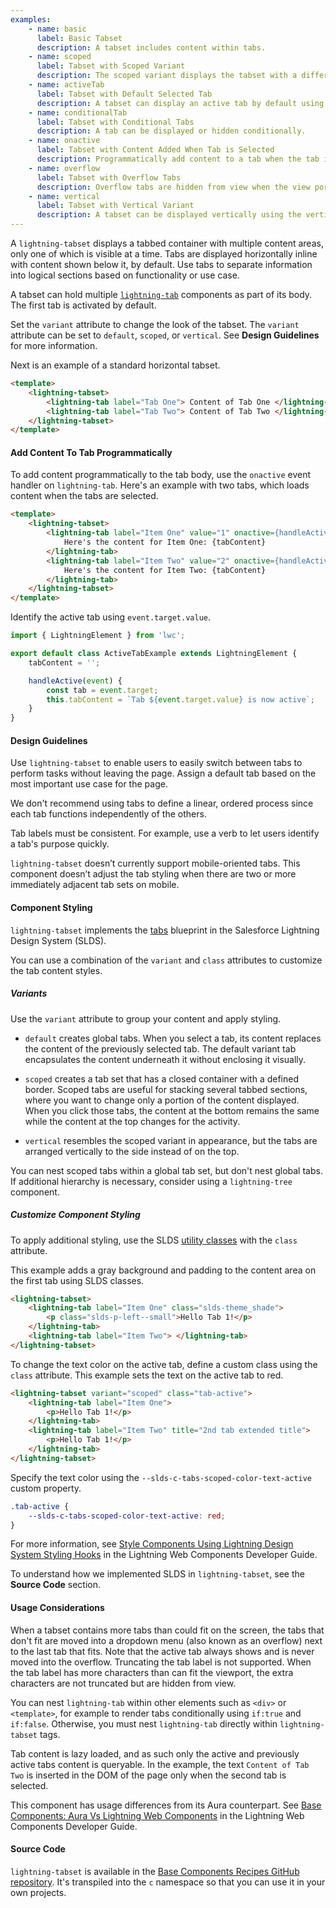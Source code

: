 ```yaml
---
examples:
    - name: basic
      label: Basic Tabset
      description: A tabset includes content within tabs.
    - name: scoped
      label: Tabset with Scoped Variant
      description: The scoped variant displays the tabset with a different visual styling than the default.
    - name: activeTab
      label: Tabset with Default Selected Tab
      description: A tabset can display an active tab by default using the active-tab-value attribute.
    - name: conditionalTab
      label: Tabset with Conditional Tabs
      description: A tab can be displayed or hidden conditionally.
    - name: onactive
      label: Tabset with Content Added When Tab is Selected
      description: Programmatically add content to a tab when the tab is selected. Tab's content is a message with the selected tab's value.
    - name: overflow
      label: Tabset with Overflow Tabs
      description: Overflow tabs are hidden from view when the view port is not wide enough. Overflow tabs are grouped in a dropdown menu labelled "More".
    - name: vertical
      label: Tabset with Vertical Variant
      description: A tabset can be displayed vertically using the vertical variant.
---
```


A `lightning-tabset` displays a tabbed container with multiple content areas,
only one of which is visible at a time. Tabs are displayed horizontally inline
with content shown below it, by default. Use tabs to separate information into logical sections based on functionality or use case.

A tabset can hold multiple [`lightning-tab`](bundle/lightning-tab/documentation) components as part of its body. The first tab is activated by default.

Set the `variant` attribute to change the look of the tabset. The `variant` attribute can be set to `default`, `scoped`, or `vertical`. See **Design Guidelines** for more information.

Next is an example of a standard horizontal tabset.

```html
<template>
    <lightning-tabset>
        <lightning-tab label="Tab One"> Content of Tab One </lightning-tab>
        <lightning-tab label="Tab Two"> Content of Tab Two </lightning-tab>
    </lightning-tabset>
</template>
```

#### Add Content To Tab Programmatically

To add content programmatically to the tab body, use the `onactive` event handler on `lightning-tab`.
Here's an example with two tabs, which loads content when the tabs are selected.

```html
<template>
    <lightning-tabset>
        <lightning-tab label="Item One" value="1" onactive={handleActive}>
            Here's the content for Item One: {tabContent}
        </lightning-tab>
        <lightning-tab label="Item Two" value="2" onactive={handleActive}>
            Here's the content for Item Two: {tabContent}
        </lightning-tab>
    </lightning-tabset>
</template>
```

Identify the active tab using `event.target.value`.

```javascript
import { LightningElement } from 'lwc';

export default class ActiveTabExample extends LightningElement {
    tabContent = '';

    handleActive(event) {
        const tab = event.target;
        this.tabContent = `Tab ${event.target.value} is now active`;
    }
}
```

#### Design Guidelines

Use `lightning-tabset` to enable users to easily switch between tabs to perform tasks without leaving the page. Assign a default tab based on the most important use case for the page.

We don't recommend using tabs to define a linear, ordered process since each tab functions independently of the others.

Tab labels must be consistent. For example, use a verb to let users identify a tab's purpose quickly.

`lightning-tabset` doesn’t currently support mobile-oriented tabs. This component doesn’t adjust the tab styling when there are two or more immediately adjacent tab sets on mobile.

#### Component Styling

`lightning-tabset` implements the
[tabs](https://www.lightningdesignsystem.com/components/tabs/) blueprint in the
Salesforce Lightning Design System (SLDS).

You can use a combination of the `variant` and `class` attributes to customize the tab content styles.

##### Variants

Use the `variant` attribute to group your content and apply styling.

-   `default` creates global tabs. When you select a tab, its content replaces the content of the previously selected tab. The default variant tab encapsulates the content underneath it without enclosing it visually.

-   `scoped` creates a tab set that has a closed container with a defined border. Scoped tabs are useful for stacking several tabbed sections, where you want to change only a portion of the content displayed. When you click those tabs, the content at the bottom remains the same while the content at the top changes for the activity.

-   `vertical` resembles the scoped variant in appearance, but the tabs are arranged vertically to the side instead of on the top.

You can nest scoped tabs within a global tab set, but don't nest global tabs. If additional hierarchy is necessary, consider using a `lightning-tree` component.

##### Customize Component Styling

To apply additional styling, use the SLDS [utility classes](https://www.lightningdesignsystem.com/utilities/alignment) with the `class` attribute.

This example adds a gray background and padding to the content area on the first tab using SLDS classes.

```html
<lightning-tabset>
    <lightning-tab label="Item One" class="slds-theme_shade">
        <p class="slds-p-left--small">Hello Tab 1!</p>
    </lightning-tab>
    <lightning-tab label="Item Two"> </lightning-tab>
</lightning-tabset>
```

To change the text color on the active tab, define a custom class using the `class` attribute. This example sets the text on the active tab to red.

```html
<lightning-tabset variant="scoped" class="tab-active">
    <lightning-tab label="Item One">
        <p>Hello Tab 1!</p>
    </lightning-tab>
    <lightning-tab label="Item Two" title="2nd tab extended title">
        <p>Hello Tab 1!</p>
    </lightning-tab>
</lightning-tabset>
```

Specify the text color using the `--slds-c-tabs-scoped-color-text-active` custom property.

```css
.tab-active {
    --slds-c-tabs-scoped-color-text-active: red;
}
```

For more information, see [Style Components Using Lightning Design System Styling Hooks](https://developer.salesforce.com/docs/platform/lwc/guide/create-components-css-custom-properties) in the Lightning Web Components Developer Guide.

To understand how we implemented SLDS in `lightning-tabset`, see the **Source Code** section.

#### Usage Considerations

When a tabset contains more tabs than could fit on the screen, the tabs that don't fit are moved into a dropdown menu (also known as an overflow) next to the last tab that fits. Note that the active tab always shows and is never moved into the overflow. Truncating the tab label is not supported. When the tab label has more characters than can fit the viewport, the extra characters are not truncated but are hidden from view.

You can nest `lightning-tab` within other elements such as `<div>` or `<template>`, for example to render tabs conditionally using `if:true` and `if:false`. Otherwise, you must nest
`lightning-tab` directly within `lightning-tabset` tags.

Tab content is lazy loaded, and as such only the active and previously
active tabs content is queryable. In the example, the text `Content of Tab Two` is inserted in the DOM of the page only when the second tab is selected.

This component has usage differences from its Aura counterpart. See [Base Components: Aura Vs Lightning Web Components](https://developer.salesforce.com/docs/platform/lwc/guide/migrate-map-aura-lwc-components) in the Lightning Web Components Developer Guide.

#### Source Code

`lightning-tabset` is available in the [Base Components Recipes GitHub repository](https://github.com/salesforce/base-components-recipes#documentation). It's transpiled into the `c` namespace so that you can use it in your own projects.
